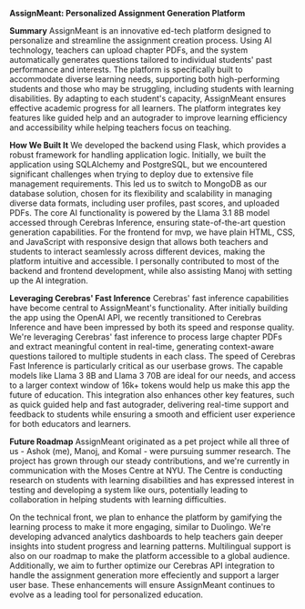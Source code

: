 **AssignMeant: Personalized Assignment Generation Platform**

**Summary**
AssignMeant is an innovative ed-tech platform designed to personalize and streamline the assignment creation process. Using AI technology, teachers can upload chapter PDFs, and the system automatically generates questions tailored to individual students' past performance and interests. The platform is specifically built to accommodate diverse learning needs, supporting both high-performing students and those who may be struggling, including students with learning disabilities. By adapting to each student's capacity, AssignMeant ensures effective academic progress for all learners. The platform integrates key features like guided help and an autograder to improve learning efficiency and accessibility while helping teachers focus on teaching.

**How We Built It**
We developed the backend using Flask, which provides a robust framework for handling application logic. Initially, we built the application using SQLAlchemy and PostgreSQL, but we encountered significant challenges when trying to deploy due to extensive file management requirements. This led us to switch to MongoDB as our database solution, chosen for its flexibility and scalability in managing diverse data formats, including user profiles, past scores, and uploaded PDFs. The core AI functionality is powered by the Llama 3.1 8B model accessed through Cerebras Inference, ensuring state-of-the-art question generation capabilities. For the frontend for mvp, we have plain HTML, CSS, and JavaScript with responsive design that allows both teachers and students to interact seamlessly across different devices, making the platform intuitive and accessible. I personally contributed to most of the backend and frontend development, while also assisting Manoj with setting up the AI integration.

**Leveraging Cerebras' Fast Inference**
Cerebras' fast inference capabilities have become central to AssignMeant's functionality. After initially building the app using the OpenAI API, we recently transitioned to Cerebras Inference and have been impressed by both its speed and response quality. We're leveraging Cerebras' fast inference to process large chapter PDFs and extract meaningful content in real-time, generating context-aware questions tailored to multiple students in each class. The speed of Cerebras Fast Inference is particularly critical as our userbase grows. The capable models like Llama 3 8B and Llama 3 70B are ideal for our needs, and access to a larger context window of 16k+ tokens would help us make this app the future of education. This integration also enhances other key features, such as quick guided help and fast autograder, delivering real-time support and feedback to students while ensuring a smooth and efficient user experience for both educators and learners.

**Future Roadmap**
AssignMeant originated as a pet project while all three of us - Ashok (me), Manoj, and Komal - were pursuing summer research. The project has grown through our steady contributions, and we're currently in communication with the Moses Centre at NYU. The Centre is conducting research on students with learning disabilities and has expressed interest in testing and developing a system like ours, potentially leading to collaboration in helping students with learning difficulties.

On the technical front, we plan to enhance the platform by gamifying the learning process to make it more engaging, similar to Duolingo. We're developing advanced analytics dashboards to help teachers gain deeper insights into student progress and learning patterns. Multilingual support is also on our roadmap to make the platform accessible to a global audience. Additionally, we aim to further optimize our Cerebras API integration to handle the assignment generation more effeciently and support a larger user base. These enhancements will ensure AssignMeant continues to evolve as a leading tool for personalized education.